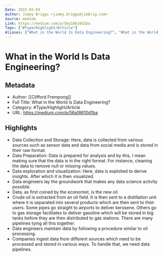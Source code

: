 ```yaml
---
Date: 2022-02-03
Author: Jimmy Briggs <jimmy.briggs@jimbrig.com>
Source: medium
Link: https://medium.com/p/56a18610d1ba
Tags: ["#Type/Highlight/Article"]
Aliases: ["What in the World Is Data Engineering?", "What in the World Is Data Engineering?"]
---
```

# What in the World Is Data Engineering?

## Metadata
- Author: [[Clifford Frempong]]
- Full Title: What in the World Is Data Engineering?
- Category: #Type/Highlight/Article
- URL: https://medium.com/p/56a18610d1ba

## Highlights
- Data Collection and Storage: Here, data is collected from various sources such as sensor data and data from social media and is stored in their raw format.
- Data Preparation: Data is prepared for analysis and by this, I mean making sure that the data is in the right format. For instance, cleaning the data to remove null or missing values.
- Data exploration and visualization: Here, data is exploited to derive insights. After which it is then visualized.
- Data engineers lay the groundwork that makes any data science activity possible.
- Data, as first coined by the economist, is the new oil.
- Crude oil is extracted from an oil field. It is then sent to a distillation unit where it is separated into several products which are then sent to their users. Some pipes go straight to airports to deliver kerosene. Others go to gas storage facilitates to deliver gasoline which will be stored in big tanks before they are then distributed to gas stations. There are many pipelines tying all this together.
- Data engineers maintain data by following a procedure similar to oil processing.
- Companies ingest data from different sources which need to be processed and stored in various ways. To handle that, we need data pipelines.
